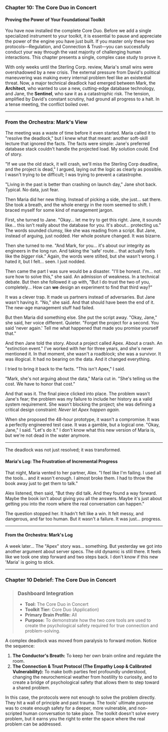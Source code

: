 ### **Chapter 10: The Core Duo in Concert**
#### Proving the Power of Your Foundational Toolkit

You have now installed the complete Core Duo. Before we add a single specialized instrument to your toolkit, it is essential to pause and appreciate the power of the engine you have just built. If you master only these two protocols—Regulation, and Connection & Trust—you can successfully conduct your way through the vast majority of challenging human interactions. This chapter presents a single, complex case study to prove it.

With only weeks until the Sterling Corp. review, Maria's small wins were overshadowed by a new crisis. The external pressure from David's political maneuvering was making every internal problem feel like an existential threat. Now, a major technical deadlock had emerged between Mark, the **Architect**, who wanted to use a new, cutting-edge database technology, and Jane, the **Sentinel**, who saw it as a catastrophic risk. The tension, amplified by David's constant scrutiny, had ground all progress to a halt. In a tense meeting, the conflict boiled over.

---
### **From the Orchestra: Mark's View**

The meeting was a waste of time before it even started. Maria called it to "resolve the deadlock," but I knew what that meant: another soft-skill lecture that ignored the facts. The facts were simple: Jane's preferred database stack couldn't handle the projected load. My solution could. End of story.

"If we use the old stack, it will crash, we'll miss the Sterling Corp deadline, and the project is dead," I argued, laying out the logic as clearly as possible. I wasn't trying to be difficult; I was trying to prevent a catastrophe.

"Living in the past is better than crashing on launch day," Jane shot back. Typical. No data, just fear.

Then Maria did her new thing. Instead of picking a side, she just... sat there. She took a breath, and the whole energy in the room seemed to shift. I braced myself for some kind of management jargon.

First, she turned to Jane. "Okay... let me try to get this right. Jane, it sounds like... this isn't really about the database for you. It's about... protecting us." The words sounded clumsy, like she was reading from a script. But Jane, instead of arguing, just nodded. Her whole posture changed. It was bizarre.

Then she turned to me. "And Mark, for you... it's about our integrity as engineers in the long run. And taking the 'safe' route... that actually feels like the *bigger* risk." Again, the words were stilted, but she wasn't wrong. I hated it, but I felt... seen. I just nodded.

Then came the part I was sure would be a disaster. "I'll be honest. I'm... not sure how to solve this," she said. An admission of weakness. In a technical debate. But then she followed it up with, "But I do trust the two of you, completely... How can **we** design an experiment to find that third way?"

It was a clever trap. It made us partners instead of adversaries. But Jane wasn't having it. "No," she said. And that should have been the end of it. The new-age management stuff had failed.

But then Maria did something else. She put the script away. "Okay, Jane," she said, her voice different. Quieter. "Forget the project for a second. You said 'never again.' Tell me what happened that made you promise yourself that."

And then Jane told the story. About a project called Apex. About a crash. An "extinction event." I've worked with her for three years, and she's never mentioned it. In that moment, she wasn't a roadblock; she was a survivor. It was illogical. It had no bearing on the data. And it changed everything.

I tried to bring it back to the facts. "This isn't Apex," I said.

"Mark, she's not arguing about the data," Maria cut in. "She's telling us the cost. We have to honor that cost."

And that was it. The final piece clicked into place. The problem wasn't Jane's fear; the problem was my failure to include her history as a valid system requirement. She wasn't blocking the project; she was defining a critical design constraint: *Never let Apex happen again.*

When she proposed the 48-hour prototype, it wasn't a compromise. It was a perfectly engineered test case. It was a gamble, but a logical one. "Okay, Jane," I said. "Let's do it." I don't know what this new version of Maria is, but we're not dead in the water anymore.

---

The deadlock was not just resolved; it was transformed.

#### **Maria's Log: The Frustration of Incremental Progress**
That night, Maria vented to her partner, Alex. "I feel like I'm failing. I used all the tools... and it wasn't enough. I almost broke them. I had to throw the book away just to get them to talk."

Alex listened, then said, "But they did talk. And they found a way forward. Maybe the book isn't about giving you all the answers. Maybe it's just about getting you into the room where the real conversation can happen."

The question stopped her. It hadn't felt like a win. It felt messy, and dangerous, and far too human. But it wasn't a failure. It was just... progress.

---
#### **From the Orchestra: Mark's Log**
A week later...
The "Apex" story was… something. But yesterday we got into another argument about server specs. The old dynamic is still there. It feels like we took one step forward and two steps back. I don't know if this new 'Maria' is going to stick.

---
### **Chapter 10 Debrief: The Core Duo in Concert**

> ### **Dashboard Integration**
>
> *   **Tool:** The Core Duo in Concert
> *   **Toolkit Tier:** Core Duo (Application)
> *   **Primary Brain Profile:** All
> *   **Purpose:** To demonstrate how the two core tools are used to create the psychological safety required for true connection and problem-solving.

A complex deadlock was moved from paralysis to forward motion. Notice the sequence:
1.  **The Conductor's Breath:** To keep her own brain online and regulate the room.
2.  **The Connection & Trust Protocol (The Empathy Loop & Calibrated Vulnerability):** To make both parties feel profoundly understood, changing the neurochemical weather from hostility to curiosity, and to create a bridge of psychological safety that allows them to step toward a shared problem.

In this case, the protocols were not enough to solve the problem directly. They hit a wall of principle and past trauma. The tools' ultimate purpose was to create enough safety for a deeper, more vulnerable, and non-scripted human conversation to take place. The toolkit doesn't solve every problem, but it earns you the right to enter the space where the real problem can be addressed.
      